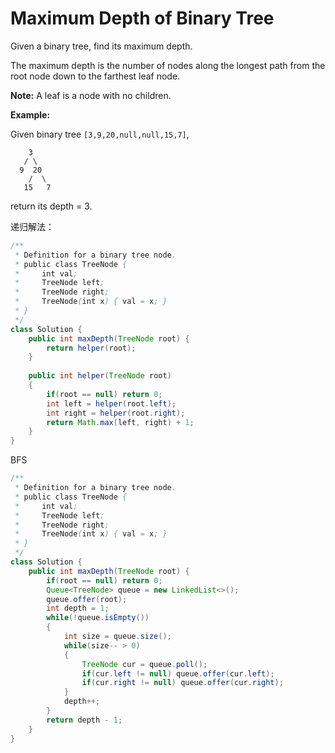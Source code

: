 # Maximum Depth of Binary Tree

Given a binary tree, find its maximum depth.

The maximum depth is the number of nodes along the longest path from the root node down to the farthest leaf node.

**Note:** A leaf is a node with no children.

**Example:**

Given binary tree `[3,9,20,null,null,15,7]`,

```text
    3
   / \
  9  20
    /  \
   15   7
```

return its depth = 3.

递归解法：

```java
/**
 * Definition for a binary tree node.
 * public class TreeNode {
 *     int val;
 *     TreeNode left;
 *     TreeNode right;
 *     TreeNode(int x) { val = x; }
 * }
 */
class Solution {
    public int maxDepth(TreeNode root) {
        return helper(root);
    }
    
    public int helper(TreeNode root)
    {
        if(root == null) return 0;
        int left = helper(root.left);
        int right = helper(root.right);
        return Math.max(left, right) + 1;
    }
}
```

BFS

```java
/**
 * Definition for a binary tree node.
 * public class TreeNode {
 *     int val;
 *     TreeNode left;
 *     TreeNode right;
 *     TreeNode(int x) { val = x; }
 * }
 */
class Solution {
    public int maxDepth(TreeNode root) {
        if(root == null) return 0;
        Queue<TreeNode> queue = new LinkedList<>();
        queue.offer(root);
        int depth = 1;
        while(!queue.isEmpty())
        {
            int size = queue.size();
            while(size-- > 0)
            {
                TreeNode cur = queue.poll();
                if(cur.left != null) queue.offer(cur.left);
                if(cur.right != null) queue.offer(cur.right);
            }
            depth++;
        }
        return depth - 1;
    }
}
```

